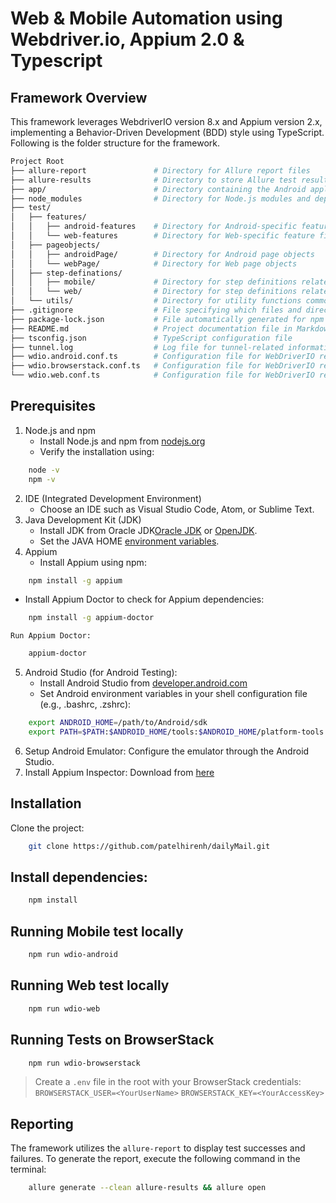 # Web & Mobile Automation using Webdriver.io, Appium 2.0 & Typescript

## Framework Overview

This framework leverages WebdriverIO version 8.x and Appium version 2.x, implementing a Behavior-Driven Development (BDD) style using TypeScript. 
Following is the folder structure for the framework.
```bash
Project Root
├── allure-report               # Directory for Allure report files
├── allure-results              # Directory to store Allure test results
├── app/                        # Directory containing the Android application (.apk file)
├── node_modules                # Directory for Node.js modules and dependencies
├── test/
│   ├── features/
│   │   ├── android-features    # Directory for Android-specific feature files
│   │   └── web-features        # Directory for Web-specific feature files
│   ├── pageobjects/
│   │   ├── androidPage/        # Directory for Android page objects
│   │   └── webPage/            # Directory for Web page objects
│   ├── step-definations/
│   │   ├── mobile/             # Directory for step definitions related to the mobile app
│   │   └── web/                # Directory for step definitions related to the web app
│   └── utils/                  # Directory for utility functions common to both Android and Web
├── .gitignore                  # File specifying which files and directories to ignore in version control
├── package-lock.json           # File automatically generated for npm dependencies
├── README.md                   # Project documentation file in Markdown format
├── tsconfig.json               # TypeScript configuration file
├── tunnel.log                  # Log file for tunnel-related information
├── wdio.android.conf.ts        # Configuration file for WebDriverIO related to Android
├── wdio.browserstack.conf.ts   # Configuration file for WebDriverIO related to BrowserStack
└── wdio.web.conf.ts            # Configuration file for WebDriverIO related to Web
```

## Prerequisites
1. Node.js and npm
    * Install Node.js and npm from [nodejs.org](https://nodejs.org/en)
    * Verify the installation using:
```bash
    node -v
    npm -v
```
2. IDE (Integrated Development Environment)
    * Choose an IDE such as Visual Studio Code, Atom, or Sublime Text.
3. Java Development Kit (JDK)
    * Install JDK from Oracle JDK[Oracle JDK](https://www.oracle.com/java/technologies/downloads/) or [OpenJDK](https://adoptium.net/en-GB/).
    * Set the JAVA HOME [environment variables](https://mkyong.com/java/how-to-set-java_home-environment-variable-on-mac-os-x/).
4. Appium
    * Install Appium using npm:
```bash
    npm install -g appium
```
* Install Appium Doctor to check for Appium dependencies:
```bash
    npm install -g appium-doctor
```
    Run Appium Doctor:
```bash
    appium-doctor
```
5.  Android Studio (for Android Testing):
    * Install Android Studio from [developer.android.com](https://developer.android.com/studio)
    * Set Android environment variables in your shell configuration file (e.g., .bashrc, .zshrc):
```bash
    export ANDROID_HOME=/path/to/Android/sdk
    export PATH=$PATH:$ANDROID_HOME/tools:$ANDROID_HOME/platform-tools
``` 
6. Setup Android Emulator:
      Configure the emulator through the Android Studio.
7. Install Appium Inspector:
      Download from [here](https://github.com/appium/appium-inspector/releases)

## Installation
Clone the project:
```bash
    git clone https://github.com/patelhirenh/dailyMail.git
```

## Install dependencies:
```bash
    npm install
```

## Running Mobile test locally
```bash
    npm run wdio-android
```

## Running Web test locally
```bash
    npm run wdio-web
```

## Running Tests on BrowserStack
```bash
    npm run wdio-browserstack
```
> Create a `.env` file in the root with your BrowserStack credentials:
  `BROWSERSTACK_USER=<YourUserName>`
  `BROWSERSTACK_KEY=<YourAccessKey>`

## Reporting
The framework utilizes the `allure-report` to display test successes and failures. To generate the report, execute the following command in the terminal:
```bash
    allure generate --clean allure-results && allure open
```
